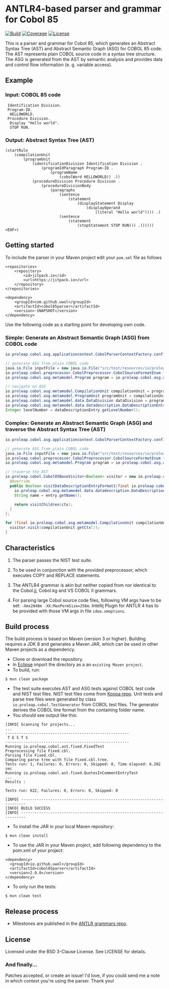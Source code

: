 ANTLR4-based parser and grammar for Cobol 85
============================================

[![Build](https://img.shields.io/travis/uwol/cobol85parser.svg)](https://travis-ci.org/uwol/cobol85parser)
[![Coverage](https://coveralls.io/repos/github/uwol/cobol85parser/badge.svg?branch=master)](https://coveralls.io/github/uwol/cobol85parser?branch=master)
[![License](https://img.shields.io/badge/License-BSD%203--Clause-blue.svg)](https://opensource.org/licenses/BSD-3-Clause)

This is a parser and grammar for Cobol 85, which generates an
Abstract Syntax Tree (AST) and Abstract Semantic Graph (ASG) for COBOL 85 code.
The AST represents plain COBOL source code in a syntax tree structure.
The ASG is generated from the AST by semantic analysis and provides data and control
flow information (e. g. variable access).



Example
-------

### Input: COBOL 85 code

```
 Identification Division.
 Program-ID.
  HELLOWORLD.
 Procedure Division.
  Display "Hello world".
  STOP RUN.
```


### Output: Abstract Syntax Tree (AST)

```
(startRule
	(compilationUnit
		(programUnit
			(identificationDivision Identification Division .
				(programIdParagraph Program-ID .
					(programName
						(cobolWord HELLOWORLD)) .))
			(procedureDivision Procedure Division .
				(procedureDivisionBody
					(paragraphs
						(sentence
							(statement
								(displayStatement Display
									(displayOperand
										(literal "Hello world")))) .)
						(sentence
							(statement
								(stopStatement STOP RUN))) .)))))) <EOF>)
```


Getting started
---------------

To include the parser in your Maven project edit your `pom.xml` file as follows

```
<repositories>
    <repository>
        <id>jitpack.io</id>
        <url>https://jitpack.io</url>
    </repository>
</repositories>
```

```
<dependency>
    <groupId>com.github.uwol</groupId>
    <artifactId>cobol85parser</artifactId>
    <version>-SNAPSHOT</version>
</dependency>
```

Use the following code as a starting point for developing own code.

### Simple: Generate an Abstract Semantic Graph (ASG) from COBOL code

```java
io.proleap.cobol.asg.applicationcontext.CobolParserContextFactory.configureDefaultApplicationContext();

// generate ASG from plain COBOL code
java.io.File inputFile = new java.io.File("src/test/resources/io/proleap/cobol/asg/HelloWorld.cbl");
io.proleap.cobol.preprocessor.CobolPreprocessor.CobolSourceFormatEnum format = io.proleap.cobol.preprocessor.CobolPreprocessor.CobolSourceFormatEnum.TANDEM;
io.proleap.cobol.asg.metamodel.Program program = io.proleap.cobol.asg.applicationcontext.CobolParserContext.getInstance().getParserRunner().analyzeFile(inputFile, format);

// navigate on ASG
io.proleap.cobol.asg.metamodel.CompilationUnit compilationUnit = program.getCompilationUnit("HelloWorld");
io.proleap.cobol.asg.metamodel.ProgramUnit programUnit = compilationUnit.getProgramUnit();
io.proleap.cobol.asg.metamodel.data.DataDivision dataDivision = programUnit.getDataDivision();
io.proleap.cobol.asg.metamodel.data.datadescription.DataDescriptionEntry dataDescriptionEntry = dataDivision.getWorkingStorageSection().getDataDescriptionEntry("ITEMS");
Integer levelNumber = dataDescriptionEntry.getLevelNumber();
```

### Complex: Generate an Abstract Semantic Graph (ASG) and traverse the Abstract Syntax Tree (AST)

```java
io.proleap.cobol.asg.applicationcontext.CobolParserContextFactory.configureDefaultApplicationContext();

// generate ASG from plain COBOL code
java.io.File inputFile = new java.io.File("src/test/resources/io/proleap/cobol/asg/HelloWorld.cbl");
io.proleap.cobol.preprocessor.CobolPreprocessor.CobolSourceFormatEnum format = io.proleap.cobol.preprocessor.CobolPreprocessor.CobolSourceFormatEnum.TANDEM;
io.proleap.cobol.asg.metamodel.Program program = io.proleap.cobol.asg.applicationcontext.CobolParserContext.getInstance().getParserRunner().analyzeFile(inputFile, format);

// traverse the AST
io.proleap.cobol.Cobol85BaseVisitor<Boolean> visitor = new io.proleap.cobol.Cobol85BaseVisitor<Boolean>() {
  @Override
  public Boolean visitDataDescriptionEntryFormat1(final io.proleap.cobol.Cobol85Parser.DataDescriptionEntryFormat1Context ctx) {
    io.proleap.cobol.asg.metamodel.data.datadescription.DataDescriptionEntry entry = (io.proleap.cobol.asg.metamodel.data.datadescription.DataDescriptionEntry) io.proleap.cobol.asg.applicationcontext.CobolParserContext.getInstance().getASGElementRegistry().getASGElement(ctx);
    String name = entry.getName();

    return visitChildren(ctx);
  }
};

for (final io.proleap.cobol.asg.metamodel.CompilationUnit compilationUnit : program.getCompilationUnits()) {
  visitor.visit(compilationUnit.getCtx());
}
```


Characteristics
---------------

1. The parser passes the NIST test suite.

2. To be used in conjunction with the provided preprocessor, which executes
   COPY and REPLACE statements.

3. The ANTLR4 grammar is akin but neither copied from nor identical to the Cobol.jj, Cobol.kg and VS COBOL II grammars.

4. For parsing large Cobol source code files, following VM args have to be set: `-Xmx2048m -XX:MaxPermSize=256m`.
   Intellij Plugin for ANTLR 4 has to be provided with those VM args in file `idea.vmoptions`.


Build process
-------------

The build process is based on Maven (version 3 or higher). Building requires a JDK 8 and generates a Maven JAR, which can be used in other Maven projects as a dependency.

* Clone or download the repository.
* In [Eclipse](https://eclipse.org) import the directory as a an `existing Maven project`.
* To build, run:

```
$ mvn clean package
```

* The test suite executes AST and ASG tests against COBOL test code and NIST test files. NIST test files come from [Koopa repo](https://github.com/goblindegook/Koopa/tree/master/testsuite/cobol85). Unit tests and parse tree files were generated by class `io.proleap.cobol.TestGenerator` from COBOL test files. The generator derives the COBOL line format from the containing folder name.
* You should see output like this:

```
[INFO] Scanning for projects...
...
-------------------------------------------------------
 T E S T S
-------------------------------------------------------
Running io.proleap.cobol.ast.fixed.FixedTest
Preprocessing file Fixed.cbl.
Parsing file Fixed.cbl.
Comparing parse tree with file Fixed.cbl.tree.
Tests run: 1, Failures: 0, Errors: 0, Skipped: 0, Time elapsed: 6.202 sec
Running io.proleap.cobol.ast.fixed.QuotesInCommentEntryTest
...
Results :

Tests run: 622, Failures: 0, Errors: 0, Skipped: 0

[INFO] ------------------------------------------------------------------------
[INFO] BUILD SUCCESS
[INFO] ------------------------------------------------------------------------
```

* To install the JAR in your local Maven repository:

```
$ mvn clean install
```

* To use the JAR in your Maven project, add following dependency to the pom.xml of your project:

```
<dependency>
  <groupId>io.github.uwol</groupId>
  <artifactId>cobol85parser</artifactId>
  <version>2.0.0</version>
</dependency>
```

* To only run the tests:

```
$ mvn clean test
```


Release process
---------------

* Milestones are published in the [ANTLR grammars repo](https://github.com/antlr/grammars-v4).


License
-------

Licensed under the BSD 3-Clause License. See LICENSE for details.

### And finally...

Patches accepted, or create an issue!
I'd love, if you could send me a note in which context you're using the parser. Thank you!
